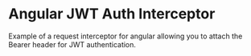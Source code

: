 # Angular JWT Auth Interceptor
Example of a request interceptor for angular allowing you to attach the Bearer header for JWT authentication.
